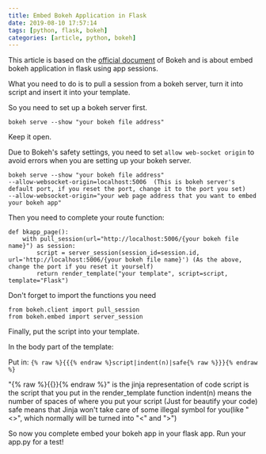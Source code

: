 ```yaml
---
title: Embed Bokeh Application in Flask
date: 2019-08-10 17:57:14
tags: [python, flask, bokeh]
categories: [article, python, bokeh]
---
```

This article is based on the [official document](https://bokeh.pydata.org/en/latest/docs/user_guide/embed.html) of Bokeh and is about embed bokeh application in flask using app sessions.

What you need to do is to pull a session from a bokeh server, turn it into script and insert it into your template.

So you need to set up a bokeh server first.

`bokeh serve --show "your bokeh file address"`

Keep it open.

Due to Bokeh's safety settings, you need to set `allow web-socket origin` to avoid errors when you are setting up your bokeh server.

```
bokeh serve --show "your bokeh file address"
--allow-websocket-origin=localhost:5006  (This is bokeh server's default port, if you reset the port, change it to the port you set)
--allow-websocket-origin="your web page address that you want to embed your bokeh app"
```

Then you need to complete your route function:

```
def bkapp_page():
    with pull_session(url="http://localhost:5006/{your bokeh file name}") as session:
        script = server_session(session_id=session.id, url='http://localhost:5006/{your bokeh file name}') (As the above, change the port if you reset it yourself)
        return render_template("your template", script=script, template="Flask")
```

Don't forget to import the functions you need

```
from bokeh.client import pull_session
from bokeh.embed import server_session
```

Finally, put the script into your template.

In the body part of the template:

Put in: `{% raw %}{{{% endraw %}script|indent(n)|safe{% raw %}}}{% endraw %}`

"{% raw %}{{}}{% endraw %}" is the jinja representation of code
script is the script that you put in the render_template function
indent(n) means the number of spaces of where you put your script (Just for beautify your code)
safe means that Jinja won't take care of some illegal symbol for you(like "<>", which normally will be turned into "&lt;" and "&gt;")

So now you complete embed your bokeh app in your flask app. Run your app.py for a test!

